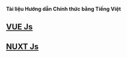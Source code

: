 **Tài liệu Hướng dẫn Chính thức bằng Tiếng Việt**

## [VUE Js](https://nuxt-vue-docs-vi.vercel.app/vue/guide/introduction)

## [NUXT Js](https://nuxt-vue-docs-vi.vercel.app/nuxt/get_started/introduction)
